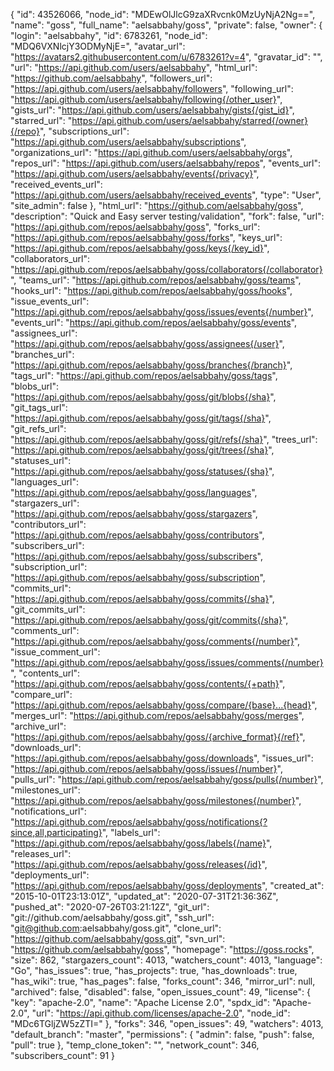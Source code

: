 {
"id": 43526066,
"node_id": "MDEwOlJlcG9zaXRvcnk0MzUyNjA2Ng==",
"name": "goss",
"full_name": "aelsabbahy/goss",
"private": false,
"owner": {
"login": "aelsabbahy",
"id": 6783261,
"node_id": "MDQ6VXNlcjY3ODMyNjE=",
"avatar_url": "https://avatars2.githubusercontent.com/u/6783261?v=4",
"gravatar_id": "",
"url": "https://api.github.com/users/aelsabbahy",
"html_url": "https://github.com/aelsabbahy",
"followers_url": "https://api.github.com/users/aelsabbahy/followers",
"following_url": "https://api.github.com/users/aelsabbahy/following{/other_user}",
"gists_url": "https://api.github.com/users/aelsabbahy/gists{/gist_id}",
"starred_url": "https://api.github.com/users/aelsabbahy/starred{/owner}{/repo}",
"subscriptions_url": "https://api.github.com/users/aelsabbahy/subscriptions",
"organizations_url": "https://api.github.com/users/aelsabbahy/orgs",
"repos_url": "https://api.github.com/users/aelsabbahy/repos",
"events_url": "https://api.github.com/users/aelsabbahy/events{/privacy}",
"received_events_url": "https://api.github.com/users/aelsabbahy/received_events",
"type": "User",
"site_admin": false
},
"html_url": "https://github.com/aelsabbahy/goss",
"description": "Quick and Easy server testing/validation",
"fork": false,
"url": "https://api.github.com/repos/aelsabbahy/goss",
"forks_url": "https://api.github.com/repos/aelsabbahy/goss/forks",
"keys_url": "https://api.github.com/repos/aelsabbahy/goss/keys{/key_id}",
"collaborators_url": "https://api.github.com/repos/aelsabbahy/goss/collaborators{/collaborator}",
"teams_url": "https://api.github.com/repos/aelsabbahy/goss/teams",
"hooks_url": "https://api.github.com/repos/aelsabbahy/goss/hooks",
"issue_events_url": "https://api.github.com/repos/aelsabbahy/goss/issues/events{/number}",
"events_url": "https://api.github.com/repos/aelsabbahy/goss/events",
"assignees_url": "https://api.github.com/repos/aelsabbahy/goss/assignees{/user}",
"branches_url": "https://api.github.com/repos/aelsabbahy/goss/branches{/branch}",
"tags_url": "https://api.github.com/repos/aelsabbahy/goss/tags",
"blobs_url": "https://api.github.com/repos/aelsabbahy/goss/git/blobs{/sha}",
"git_tags_url": "https://api.github.com/repos/aelsabbahy/goss/git/tags{/sha}",
"git_refs_url": "https://api.github.com/repos/aelsabbahy/goss/git/refs{/sha}",
"trees_url": "https://api.github.com/repos/aelsabbahy/goss/git/trees{/sha}",
"statuses_url": "https://api.github.com/repos/aelsabbahy/goss/statuses/{sha}",
"languages_url": "https://api.github.com/repos/aelsabbahy/goss/languages",
"stargazers_url": "https://api.github.com/repos/aelsabbahy/goss/stargazers",
"contributors_url": "https://api.github.com/repos/aelsabbahy/goss/contributors",
"subscribers_url": "https://api.github.com/repos/aelsabbahy/goss/subscribers",
"subscription_url": "https://api.github.com/repos/aelsabbahy/goss/subscription",
"commits_url": "https://api.github.com/repos/aelsabbahy/goss/commits{/sha}",
"git_commits_url": "https://api.github.com/repos/aelsabbahy/goss/git/commits{/sha}",
"comments_url": "https://api.github.com/repos/aelsabbahy/goss/comments{/number}",
"issue_comment_url": "https://api.github.com/repos/aelsabbahy/goss/issues/comments{/number}",
"contents_url": "https://api.github.com/repos/aelsabbahy/goss/contents/{+path}",
"compare_url": "https://api.github.com/repos/aelsabbahy/goss/compare/{base}...{head}",
"merges_url": "https://api.github.com/repos/aelsabbahy/goss/merges",
"archive_url": "https://api.github.com/repos/aelsabbahy/goss/{archive_format}{/ref}",
"downloads_url": "https://api.github.com/repos/aelsabbahy/goss/downloads",
"issues_url": "https://api.github.com/repos/aelsabbahy/goss/issues{/number}",
"pulls_url": "https://api.github.com/repos/aelsabbahy/goss/pulls{/number}",
"milestones_url": "https://api.github.com/repos/aelsabbahy/goss/milestones{/number}",
"notifications_url": "https://api.github.com/repos/aelsabbahy/goss/notifications{?since,all,participating}",
"labels_url": "https://api.github.com/repos/aelsabbahy/goss/labels{/name}",
"releases_url": "https://api.github.com/repos/aelsabbahy/goss/releases{/id}",
"deployments_url": "https://api.github.com/repos/aelsabbahy/goss/deployments",
"created_at": "2015-10-01T23:13:01Z",
"updated_at": "2020-07-31T21:36:36Z",
"pushed_at": "2020-07-26T03:21:12Z",
"git_url": "git://github.com/aelsabbahy/goss.git",
"ssh_url": "git@github.com:aelsabbahy/goss.git",
"clone_url": "https://github.com/aelsabbahy/goss.git",
"svn_url": "https://github.com/aelsabbahy/goss",
"homepage": "https://goss.rocks",
"size": 862,
"stargazers_count": 4013,
"watchers_count": 4013,
"language": "Go",
"has_issues": true,
"has_projects": true,
"has_downloads": true,
"has_wiki": true,
"has_pages": false,
"forks_count": 346,
"mirror_url": null,
"archived": false,
"disabled": false,
"open_issues_count": 49,
"license": {
"key": "apache-2.0",
"name": "Apache License 2.0",
"spdx_id": "Apache-2.0",
"url": "https://api.github.com/licenses/apache-2.0",
"node_id": "MDc6TGljZW5zZTI="
},
"forks": 346,
"open_issues": 49,
"watchers": 4013,
"default_branch": "master",
"permissions": {
"admin": false,
"push": false,
"pull": true
},
"temp_clone_token": "",
"network_count": 346,
"subscribers_count": 91
}

